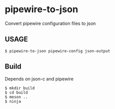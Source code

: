 # pipewire-to-json

Convert pipewire configuration files to json

## USAGE

```console
$ pipewire-to-json pipewire-config json-output
```

## Build

Depends on json-c and pipewire

```console
$ mkdir build
$ cd build
$ meson ..
$ ninja
```
